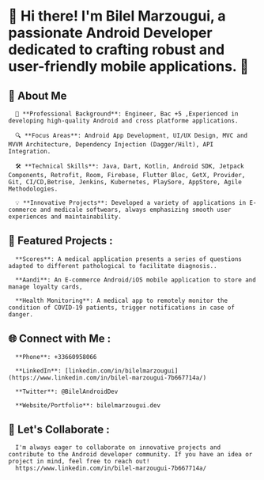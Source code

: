 # 👋 Hi there! I'm **Bilel Marzougui**, a passionate Android Developer dedicated to crafting robust and user-friendly mobile applications. 🚀



## 🌟 About Me

      💼 **Professional Background**: Engineer, Bac +5 ,Experienced in developing high-quality Android and cross platforme applications.
      
      🔍 **Focus Areas**: Android App Development, UI/UX Design, MVC and MVVM Architecture, Dependency Injection (Dagger/Hilt), API Integration.
      
      🛠️ **Technical Skills**: Java, Dart, Kotlin, Android SDK, Jetpack Components, Retrofit, Room, Firebase, Flutter Bloc, GetX, Provider, Git, CI/CD,Betrise, Jenkins, Kubernetes, PlaySore, AppStore, Agile Methodologies.
      
      💡 **Innovative Projects**: Developed a variety of applications in E-commerce and medicale softwears, always emphasizing smooth user experiences and maintainability.


## 📂 Featured Projects : 

      **Scores**: A medical application presents a series of questions adapted to different pathological to facilitate diagnosis..
      
      **Aandi**: An E-commerce Android/iOS mobile application to store and manage loyalty cards,
      
      **Health Monitoring**: A medical app to remotely monitor the condition of COVID-19 patients, trigger notifications in case of danger.


## 🌐 Connect with Me : 

      **Phone**: +33660958066
      
      **LinkedIn**: [linkedin.com/in/bilelmarzougui](https://www.linkedin.com/in/bilel-marzougui-7b667714a/)
      
      **Twitter**: @BilelAndroidDev
      
      **Website/Portfolio**: bilelmarzougui.dev


## 🚀 Let's Collaborate :
      I'm always eager to collaborate on innovative projects and contribute to the Android developer community. If you have an idea or project in mind, feel free to reach out!
      https://www.linkedin.com/in/bilel-marzougui-7b667714a/
